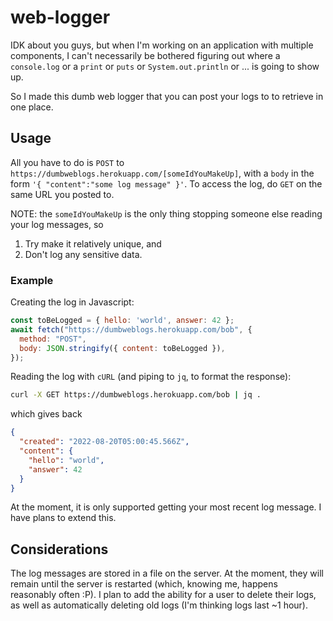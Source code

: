# web-logger
IDK about you guys, but when I'm working on an application with multiple components, I can't necessarily be bothered figuring out where a `console.log` or a `print` or `puts` or `System.out.println` or ... is going to show up.

So I made this dumb web logger that you can post your logs to to retrieve in one place.

## Usage
All you have to do is `POST` to `https://dumbweblogs.herokuapp.com/[someIdYouMakeUp]`, with a `body` in the form `'{ "content":"some log message" }'`. To access the log, do `GET` on the same URL you posted to.

NOTE: the `someIdYouMakeUp` is the only thing stopping someone else reading your log messages, so
1. Try make it relatively unique, and
1. Don't log any sensitive data.

### Example
Creating the log in Javascript:
```js
const toBeLogged = { hello: 'world', answer: 42 };
await fetch("https://dumbweblogs.herokuapp.com/bob", {
  method: "POST",
  body: JSON.stringify({ content: toBeLogged }),
});
```
Reading the log with `cURL` (and piping to `jq`, to format the response):
```sh
curl -X GET https://dumbweblogs.herokuapp.com/bob | jq .
```
which gives back
```json
{
  "created": "2022-08-20T05:00:45.566Z",
  "content": {
    "hello": "world",
    "answer": 42
  }
}
```

At the moment, it is only supported getting your most recent log message. I have plans to extend this.

## Considerations
The log messages are stored in a file on the server. At the moment, they will remain until the server is restarted (which, knowing me, happens reasonably often :P). I plan to add the ability for a user to delete their logs, as well as automatically deleting old logs (I'm thinking logs last ~1 hour).
